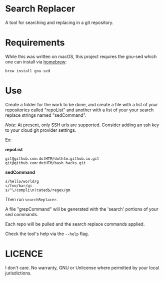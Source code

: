 # Search Replacer

A tool for searching and replacing in a git repository.

# Requirements

While this was written on macOS, this project requires the gnu-sed which one can install via [homebrew](https://brew.sh):

```
brew install gnu-sed
```

# Use

Create a folder for the work to be done, and create a file with a list of your repositories called "repoList" and another with a list of your your search replace strings named "sedCommand".

_Note:_ At present, only SSH urls are supported. Consider adding an ssh key to your cloud git provider settings.

Ex:

**repoList**

```
git@github.com:dotHTM/dothtm.github.io.git
git@github.com:dotHTM/bash_hacks.git
```

**sedCommand**

```
s/hello/world/g
s/foo/bar/gi
s/^\/compli\n?cated$/regex/gm
```

Then run `searchReplacer`.

A file "grepCommand" will be generated with the 'search' portions of your sed commands.

Each repo will be pulled and the search replace commands applied.

Check the tool's help via the `--help` flag.

# LICENCE

I don't care. No warranty, GNU or Unlicense where permitted by your local jurisdictions.
